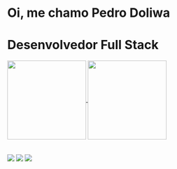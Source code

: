 
# Oi, me chamo Pedro Doliwa

<h1 align="" style="font-weight: bold;">Desenvolvedor Full Stack</h1>

<div>
<a href="https://github.com/pedrodoliwa?tab=stars">
  <img height="180em" align="center" src="https://github-readme-stats.vercel.app/api?username=pedrodoliwa&theme=github_dark&show_icons=true"/>
</a>
  <a href ="https://github.com/pedrodoliwa/github-readme-stats"><img height="180em" align="center" src="https://github-readme-stats.vercel.app/api/top-langs/?username=pedrodoliwa&layout=compact&theme=github_dark">
</div>
<br>
<!-- COMENTADO!!! <a href="https://github.com/darkbecker4-97?tab=repositories">
  <img align="center" src="https://github-readme-stats.vercel.app/api/pin/?username=iagobecker&repo=OLX-Project-Node&theme=dark&show_icons=true"/>
</a>-->
      <!--
<div style="display: inline_block">
  <img align="center" alt="Pedro-Js" height="30" width="40" src="https://user-images.githubusercontent.com/83254191/274595619-af967208-4a70-4970-be04-4b59935a54c7.png"/>
  <img align="center" alt="Pedro-Js" height="30" width="40" src="https://raw.githubusercontent.com/devicons/devicon/master/icons/javascript/javascript-plain.svg">
  <img align="center" alt="Pedro-React" height="30" width="40" src="https://raw.githubusercontent.com/devicons/devicon/master/icons/react/react-original.svg">
  <img align="center" alt="Pedro-HTML" height="30" width="40" src="https://raw.githubusercontent.com/devicons/devicon/master/icons/html5/html5-original.svg">
  <img align="center" alt="Pedro-CSS" height="30" width="40" src="https://raw.githubusercontent.com/devicons/devicon/master/icons/css3/css3-original.svg">
  <img align="center" alt="Pedro-Mysql" height="30" width="40" src="https://cdn.jsdelivr.net/gh/devicons/devicon/icons/mysql/mysql-original.svg">
</div>
-->
<br>
<div>
  <a href = "https://www.linkedin.com/in/pedrodoliwa/" target="_blank"><img src="https://img.shields.io/badge/LinkedIn-0077B5?style=for-the-badge&logo=linkedin&logoColor=white" target="_blank"></a>
  <a href = "mailto:phdoliwa7@gmail.com" target="_blank"><img src="https://img.shields.io/badge/Gmail-D14836?style=for-the-badge&logo=gmail&logoColor=white" target="_blank"></a>
  <a href = "https://wa.me/5551982539220?text=Ol%C3%A1+Iago%2C+vim+pelo+seu+GitHub." target="_blank"><img src="https://img.shields.io/badge/WhatsApp-25D366?style=for-the-badge&logo=whatsapp&logoColor=white" target="_blank"></a>
</div>

